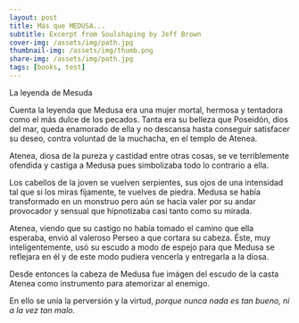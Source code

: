 ```yaml
---
layout: post
title: Más que MEDUSA...
subtitle: Excerpt from Soulshaping by Jeff Brown
cover-img: /assets/img/path.jpg
thumbnail-img: /assets/img/thumb.png
share-img: /assets/img/path.jpg
tags: [books, test]
---
```

La leyenda de Mesuda

Cuenta la leyenda que Medusa era una mujer mortal, hermosa y tentadora como el más dulce de los pecados. Tanta era su belleza que Poseidón, dios del mar, queda enamorado de ella y no descansa hasta conseguir satisfacer su deseo, contra voluntad de la muchacha, en el templo de Atenea.

Atenea, diosa de la pureza y castidad entre otras cosas, se ve terriblemente ofendida y castiga a Medusa pues simbolizaba todo lo contrario a ella.

Los cabellos de la joven se vuelven serpientes, sus ojos de una intensidad tal que si los miras fijamente, te vuelves de piedra. Medusa se había transformado en un monstruo pero aún se hacía valer por su andar provocador y sensual que hipnotizaba casi tanto como su mirada.

Atenea, viendo que su castigo no había tomado el camino que ella esperaba, envió al valeroso Perseo a que cortara su cabeza. Éste, muy inteligentemente, usó su escudo a modo de espejo para que Medusa se reflejara en él y de este modo pudiera vencerla y entregarla a la diosa.

Desde entonces la cabeza de Medusa fue imágen del escudo de la casta Atenea como instrumento para atemorizar al enemigo.

En ello se unía la perversión y la virtud, _porque nunca nada es tan bueno, ni a la vez tan malo._
